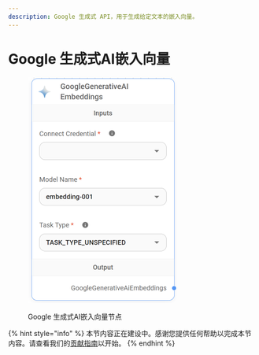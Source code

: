 ```yaml
---
description: Google 生成式 API，用于生成给定文本的嵌入向量。
---
```


# Google 生成式AI嵌入向量

<figure><img src="../../../.gitbook/assets/image (6) (1) (1) (1) (1) (1).png" alt="" width="302"><figcaption><p>Google 生成式AI嵌入向量节点</p></figcaption></figure>

{% hint style="info" %}
本节内容正在建设中。感谢您提供任何帮助以完成本节内容。请查看我们的[贡献指南](../../../contributing/)以开始。
{% endhint %}
